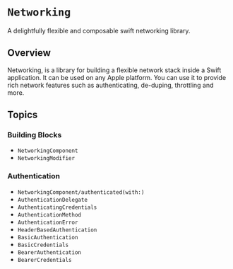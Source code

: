 # ``Networking``

A delightfully flexible and composable swift networking library.

## Overview

Networking, is a library for building a flexible network stack inside a Swift application. It can be used on any Apple platform. You can use it to provide rich network features such as authenticating, de-duping, throttling and more.

## Topics

### Building Blocks

- ``NetworkingComponent``
- ``NetworkingModifier``

### Authentication

- ``NetworkingComponent/authenticated(with:)``
- ``AuthenticationDelegate``
- ``AuthenticatingCredentials``
- ``AuthenticationMethod``
- ``AuthenticationError``
- ``HeaderBasedAuthentication``
- ``BasicAuthentication``
- ``BasicCredentials``
- ``BearerAuthentication``
- ``BearerCredentials``
